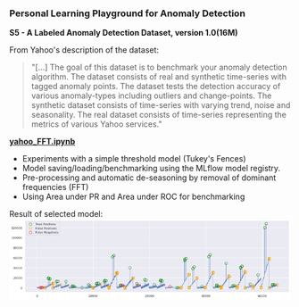 ### Personal Learning Playground for Anomaly Detection

**S5 - A Labeled Anomaly Detection Dataset, version 1.0(16M)**

From Yahoo's description of the dataset: 
> "[...] The goal of this dataset is to benchmark your anomaly detection algorithm. The dataset consists of real and synthetic time-series with tagged anomaly points. The dataset tests the detection accuracy of various anomaly-types including outliers and change-points. The synthetic dataset consists of time-series with varying trend, noise and seasonality. The real dataset consists of time-series representing the metrics of various Yahoo services."



**[yahoo_FFT.ipynb](https://nbviewer.jupyter.org/github/Teetertater/anomaly_detection_practice/blob/master/yahoo_FFT.ipynb)**  
- Experiments with a simple threshold model (Tukey's Fences)  
- Model saving/loading/benchmarking using the MLflow model registry.  
- Pre-processing and automatic de-seasoning by removal of dominant frequencies (FFT)   
- Using Area under PR and Area under ROC for benchmarking  

Result of selected model:
![Results](images/result.png)

